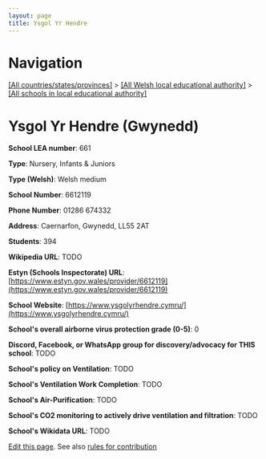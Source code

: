 ```yaml
---
layout: page
title: Ysgol Yr Hendre
---
```

# Navigation

[[All countries/states/provinces]](../../..) > [[All Welsh local educational authority]](../..) > [[All schools in local educational authority]](..)

# Ysgol Yr Hendre (Gwynedd)

**School LEA number**: 661

**Type**: Nursery, Infants & Juniors

**Type (Welsh)**: Welsh medium

**School Number**: 6612119

**Phone Number**: 01286 674332

**Address**: Caernarfon, Gwynedd, LL55 2AT

**Students**: 394

**Wikipedia URL**: TODO

**Estyn (Schools Inspectorate) URL**: [https://www.estyn.gov.wales/provider/6612119](https://www.estyn.gov.wales/provider/6612119)

**School Website**: [https://www.ysgolyrhendre.cymru/](https://www.ysgolyrhendre.cymru/)

**School's overall airborne virus protection grade (0-5)**: 0

**Discord, Facebook, or WhatsApp group for discovery/advocacy for THIS school**: TODO

**School's policy on Ventilation**: TODO

**School's Ventilation Work Completion**: TODO

**School's Air-Purification**: TODO

**School's CO2 monitoring to actively drive ventilation and filtration**: TODO

**School's Wikidata URL**: TODO




[Edit this page](https://github.com/VentilationProject/Wales/edit/prif/./Gwynedd/Ysgol_Yr_Hendre.md). See also [rules for contribution](../../../contribution-rules/)